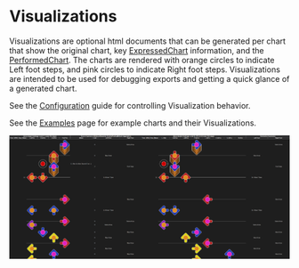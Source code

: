 # Visualizations

Visualizations are optional html documents that can be generated per chart that show the original chart, key [ExpressedChart](https://github.com/PerryAsleep/StepManiaLibrary/tree/main/StepManiaLibrary/docs/ExpressedChart.md) information, and the [PerformedChart](https://github.com/PerryAsleep/StepManiaLibrary/tree/main/StepManiaLibrary/docs/PerformedChart.md). The charts are rendered with orange circles to indicate Left foot steps, and pink circles to indicate Right foot steps. Visualizations are intended to be used for debugging exports and getting a quick glance of a generated chart.

See the [Configuration](Config.md) guide for controlling Visualization behavior.

See the [Examples](Examples.md) page for example charts and their Visualizations.

![Visualizations](visualization-example.png)
